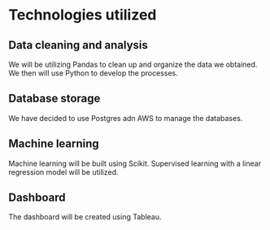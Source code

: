 # Technologies utilized
## Data cleaning and analysis
We will be utilizing Pandas to clean up and organize the data we obtained. We then will use Python to develop the processes.
 
## Database storage
We have decided to use Postgres adn AWS to manage the databases.
 
## Machine learning
Machine learning will be built using Scikit. Supervised learning with a linear regression model will be utilized.
 
## Dashboard
The dashboard will be created using Tableau.
